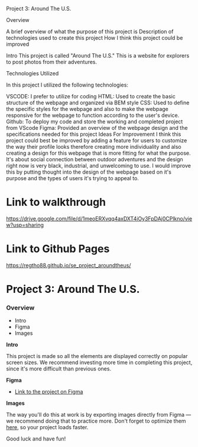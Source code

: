 




Project 3: Around The U.S.

Overview

A brief overview of what the purpose of this project is
Description of technologies used to create this project
How I think this project could be improved

Intro This project is called "Around The U.S." This is a website for explorers to post photos from their adventures.


Technologies Utilized 

In this project I utilized the following technologies:

VSCODE: I prefer to utilize for coding
HTML: Used to create the basic structure of the webpage and organized via BEM style
CSS: Used to define the specific styles for the webpage and also to make the webpage responsive for the webpage to function according to the user's device.
Github: To deploy my code and store the working and completed project from VScode
Figma: Provided an overview of the webpage design and the specifications needed for this project
Ideas For Improvement I think this project could best be improved by adding a feature for users to customize the way their profile looks therefore creating more individuality and also creating a design for this webpage that is more fitting for what the purpose. It's about social connection between outdoor adventures and the design right now is very black, industrial, and unwelcoming to use. I would improve this by putting thought into the design of the webpage based on it's purpose and the types of users it's trying to appeal to.


# Link to walkthrough 

https://drive.google.com/file/d/1meoERXvqq4axDXT4iOy3FpDAj0CPlkno/view?usp=sharing

# Link to Github Pages
https://regtho88.github.io/se_project_aroundtheus/

 <!--Here is a new link to Github pages..noticed missing images due to incorrect file path -->


# Project 3: Around The U.S.

### Overview  

* Intro  
* Figma  
* Images  
  
**Intro**
  
This project is made so all the elements are displayed correctly on popular screen sizes. We recommend investing more time in completing this project, since it's more difficult than previous ones.  
  
**Figma**  
  
* [Link to the project on Figma](https://www.figma.com/file/ii4xxsJ0ghevUOcssTlHZv/Sprint-3%3A-Around-the-US?node-id=0%3A1)  
  
**Images**  
  
The way you'll do this at work is by exporting images directly from Figma — we recommend doing that to practice more. Don't forget to optimize them [here](https://tinypng.com/), so your project loads faster. 
  
Good luck and have fun!

